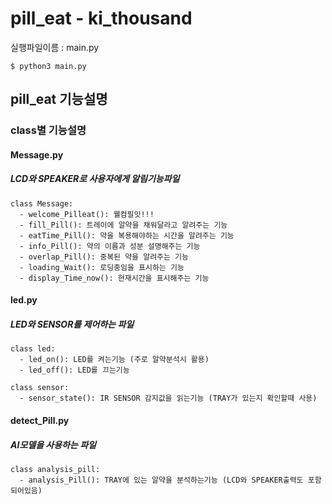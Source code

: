 # pill_eat - ki_thousand

실행파일이름 : main.py

```
$ python3 main.py
```


## pill_eat 기능설명

### class별 기능설명 

#### Message.py
##### LCD와 SPEAKER로 사용자에게 알림기능파일

```
class Message:
  - welcome_Pilleat(): 웰컴필잇!!!
  - fill_Pill(): 트레이에 알약을 채워달라고 알려주는 기능
  - eatTime_Pill(): 약을 복용해야하는 시간을 알려주는 기능
  - info_Pill(): 약의 이름과 성분 설명해주는 기능
  - overlap_Pill(): 중복된 약을 알려주는 기능
  - loading_Wait(): 로딩중임을 표시하는 기능
  - display_Time_now(): 현재시간을 표시해주는 기능
```

#### led.py
##### LED와 SENSOR를 제어하는 파일

```
class led:
  - led_on(): LED를 켜는기능 (주로 알약분석시 활용)
  - led_off(): LED를 끄는기능 

class sensor:
  - sensor_state(): IR SENSOR 감지값을 읽는기능 (TRAY가 있는지 확인할때 사용)
```


#### detect_Pill.py
##### AI모델을 사용하는 파일

```
class analysis_pill:
  - analysis_Pill(): TRAY에 있는 알약을 분석하는기능 (LCD와 SPEAKER출력도 포함되어있음)
```


